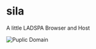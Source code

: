 # sila

A little LADSPA Browser and Host

![Puplic Domain](http://freedomdefined.org/upload/2/20/Pd-button.png)
